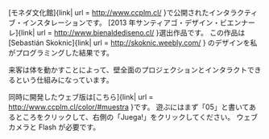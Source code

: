 
[モネダ文化館]{link| url = http://www.ccplm.cl/ }で公開されたインタラクティブ・インスタレーションです。
[2013 年サンティアゴ・デザイン・ビエンナーレ]{link| url = http://www.bienaldediseno.cl/ }選出作品です。
この作品は [Sebastián Skoknic]{link| url = http://skoknic.weebly.com/ } のデザインを私がプログラミングした結果です。

来客は体を動かすことによって、壁全面のプロジェクションとインタラクトできるという仕組みになっています。

同時に開発したウェブ版は[こちら]{link| url = http://www.ccplm.cl/color/#muestra }です。
遊ぶにはまず「05」と書いてあるところをクリックして、右側の「Juega!」をクリックしてください。
ウェブカメラと Flash が必要です。

